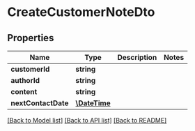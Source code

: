 # CreateCustomerNoteDto

## Properties
Name | Type | Description | Notes
------------ | ------------- | ------------- | -------------
**customerId** | **string** |  | 
**authorId** | **string** |  | 
**content** | **string** |  | 
**nextContactDate** | [**\DateTime**](\DateTime.md) |  | 

[[Back to Model list]](../../README.md#documentation-for-models) [[Back to API list]](../../README.md#documentation-for-api-endpoints) [[Back to README]](../../README.md)

